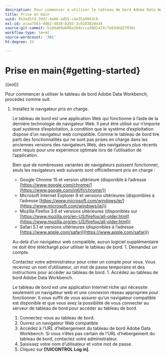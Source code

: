 ```yaml
---
description: Pour commencer à utiliser le tableau de bord Adobe Data Workbench, procédez comme suit.
title: Prise en main
uuid: 9e2ed5fd-29d7-4e06-ad55-c4a35a9043c8
exl-id: acaa7563-d462-4838-b2b5-3c010382da34
source-git-commit: b1dda69a606a16dccca30d2a74c7e63dbd27936c
workflow-type: tm+mt
source-wordcount: '301'
ht-degree: 2%

---
```


# Prise en main{#getting-started}

{{eol}}

Pour commencer à utiliser le tableau de bord Adobe Data Workbench, procédez comme suit.

1. Installez le navigateur pris en charge.

   Le tableau de bord est une application Web qui fonctionne à l’aide de la dernière technologie de navigateur Web. Il peut être utilisé sur n’importe quel système d’exploitation, à condition que le système d’exploitation dispose d’un navigateur web compatible. Comme le tableau de bord tire parti des fonctionnalités qui ne sont pas prises en charge dans les anciennes versions des navigateurs Web, des navigateurs plus récents sont requis pour une expérience optimale lors de l’utilisation de l’application.

   Bien que de nombreuses variantes de navigateurs puissent fonctionner, seuls les navigateurs web suivants sont officiellement pris en charge :

   * Google Chrome 15 et version ultérieure (disponible à l’adresse [https://www.google.com/chrome/](https://www.google.com/intl/fr/chrome/))
   * Microsoft Internet Explorer 9 et versions ultérieures (disponibles à l’adresse [https://www.microsoft.com/windows/ie/](https://www.microsoft.com/windows/ie/))
   * Mozilla Firefox 3.6 et versions ultérieures (disponibles sur [https://www.mozilla.org/en-US/firefox/all-older.html](https://www.mozilla.org/en-US/firefox/all-older.html))
   * Safari 5.1 et versions ultérieures (disponibles à l’adresse [https://www.apple.com/safari](https://www.apple.com/safari))

   Au-delà d’un navigateur web compatible, aucun logiciel supplémentaire ne doit être téléchargé pour utiliser le tableau de bord. 1. Demandez un compte.

   Contactez votre administrateur pour créer un compte pour vous. Vous recevrez un nom d’utilisateur, un mot de passe temporaire et des instructions pour accéder au tableau de bord. 1. Accédez au tableau de bord Adobe Data Workbench.

   Le tableau de bord est une application Internet riche qui nécessite seulement un navigateur web et une connexion réseau appropriée pour fonctionner. Il vous suffit de vous assurer qu’un navigateur compatible est disponible et que vous avez la possibilité de vous connecter au serveur de tableau de bord pour accéder au tableau de bord.
   1. Connectez-vous au tableau de bord.
   1. Ouvrez un navigateur Web compatible.
   1. Accédez à l’URL d’hébergement du tableau de bord Adobe Data Workbench. Si vous n’êtes pas certain de l’URL d’hébergement du tableau de bord, contactez votre administrateur.
   1. Saisissez votre nom d’utilisateur et votre mot de passe.
   1. Cliquez sur **[!UICONTROL Log in]**.
